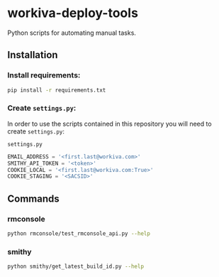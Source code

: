# workiva-deploy-tools
Python scripts for automating manual tasks.

## Installation

### Install requirements:

```bash
pip install -r requirements.txt
```

### Create `settings.py`:

In order to use the scripts contained in this repository you will need to create `settings.py`:

`settings.py`

```python
EMAIL_ADDRESS = '<first.last@workiva.com>'
SMITHY_API_TOKEN = '<token>'
COOKIE_LOCAL = '<first.last@workiva.com:True>'
COOKIE_STAGING = '<SACSID>'
```

## Commands

### rmconsole

```bash
python rmconsole/test_rmconsole_api.py --help
```

### smithy

```bash
python smithy/get_latest_build_id.py --help
```
